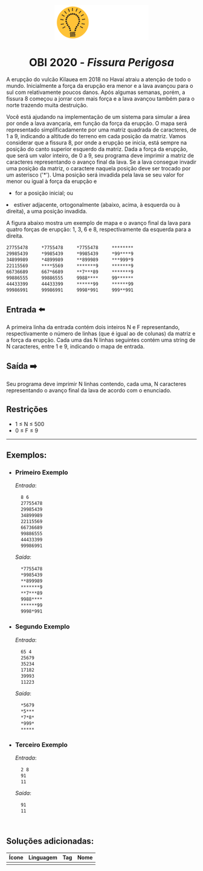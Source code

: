 <p align="center">
<img width="250px" src="../../../../docs/imagens/obi/logo-obi.svg"/> </p>

 <h1 align="center" style="font-weight: bold">OBI 2020 - <span style="font-style: italic"> Fissura Perigosa</span></h1>

A erupção do vulcão Kilauea em 2018 no Havaí atraiu a atenção de todo o mundo. Inicialmente a força da erupção era menor e a lava avançou para o sul com relativamente poucos danos. Após algumas semanas, porém, a fissura 8 começou a jorrar com mais força e a lava avançou também para o norte trazendo muita destruição.

Você está ajudando na implementação de um sistema para simular a área por onde a lava avançaria, em função da força da erupção. O mapa será representado simplificadamente por uma matriz quadrada de caracteres, de 1 a 9, indicando a altitude do terreno em cada posição da matriz. Vamos considerar que a fissura 8, por onde a erupção se inicia, está sempre na posição do canto superior esquerdo da matriz. Dada a força da erupção, que será um valor inteiro, de 0 a 9, seu programa deve imprimir a matriz de caracteres representando o avanço final da lava. Se a lava consegue invadir uma posição da matriz, o caractere naquela posição deve ser trocado por um asterisco ('*'). Uma posição será invadida pela lava se seu valor for menor ou igual à força da erupção e

- for a posição inicial; ou
<li>estiver adjacente, ortogonalmente (abaixo, acima, à esquerda ou à direita), a uma posição invadida.</li>

A figura abaixo mostra um exemplo de mapa e o avanço final da lava para quatro forças de erupção: 1, 3, 6 e 8, respectivamente da esquerda para a direita.

```
27755478     *7755478     *7755478     ********
29985439     *9985439     *9985439     *99****9
34899989     *4899989     **899989     ***999*9
22115569     ****5569     *******9     *******9
66736689     667*6689     **7***89     *******9
99886555     99886555     9988****     99******
44433399     44433399     ******99     ******99
99986991     99986991     9998*991     999**991

```


## Entrada ⬅️ 
A primeira linha da entrada contém dois inteiros N e F representando, respectivamente o número de linhas (que é igual ao de colunas) da matriz e a força da erupção. Cada uma das N linhas seguintes contém uma string de N caracteres, entre 1 e 9, indicando o mapa de entrada.

## Saída ➡️
Seu programa deve imprimir N linhas contendo, cada uma, N caracteres representando o avanço final da lava de acordo com o enunciado.

## Restrições
- 1 ≤ N ≤ 500
- 0 ≤ F ≤ 9



---
## Exemplos:

- ### Primeiro Exemplo
  *Entrada*:
  ```
    8 6
    27755478
    29985439
    34899989
    22115569
    66736689
    99886555
    44433399
    99986991
  ```
  *Saída*:
  ```
    *7755478
    *9985439
    **899989
    *******9
    **7***89
    9988****
    ******99
    9998*991
  ```
- ### Segundo Exemplo
  *Entrada*:
  ```
    65 4
    25679
    35234
    17182
    39993
    11223
  ```
  *Saída*:
  ```
    *5679
    *5***
    *7*8*
    *999*
    *****
  ```
- ### Terceiro Exemplo
  *Entrada*:
  ```
    2 8
    91
    11
  ```
  *Saída*:
  ```
    91
    11
  ```

<br/>

## Soluções adicionadas:
| Ícone | Linguagem | Tag | Nome |
|:---:|:---:|:---:|:---:|
|  |  |  |  |

